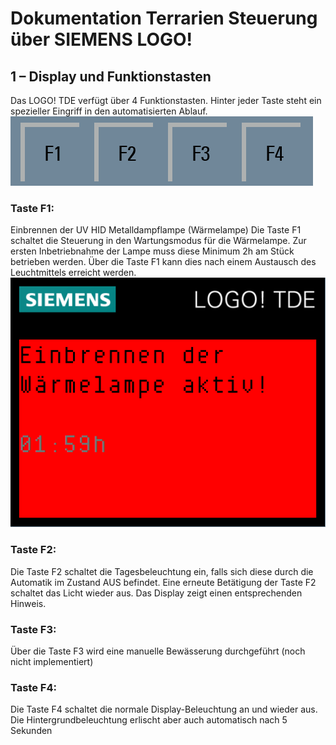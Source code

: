 # Dokumentation Terrarien Steuerung über SIEMENS LOGO!

## 1 – Display und Funktionstasten
Das LOGO! TDE verfügt über 4 Funktionstasten.
Hinter jeder Taste steht ein spezieller Eingriff in den automatisierten Ablauf.
![](./images/Buttonbar_F.png)

### Taste F1:
Einbrennen der UV HID Metalldampflampe (Wärmelampe)
Die Taste F1 schaltet die Steuerung in den Wartungsmodus für die Wärmelampe.
Zur ersten Inbetriebnahme der Lampe muss diese Minimum 2h am Stück betrieben werden.
Über die Taste F1 kann dies nach einem Austausch des Leuchtmittels erreicht werden.
![](./images/Display_msg_001.png)

### Taste F2:
Die Taste F2 schaltet die Tagesbeleuchtung ein, falls sich diese durch die Automatik im Zustand AUS befindet.
Eine erneute Betätigung der Taste F2 schaltet das Licht wieder aus.
Das Display zeigt einen entsprechenden Hinweis.


### Taste F3:
Über die Taste F3 wird eine manuelle Bewässerung durchgeführt (noch nicht implementiert)



### Taste F4:
Die Taste F4 schaltet die normale Display-Beleuchtung an und wieder aus.
Die Hintergrundbeleuchtung erlischt aber auch automatisch nach 5 Sekunden
